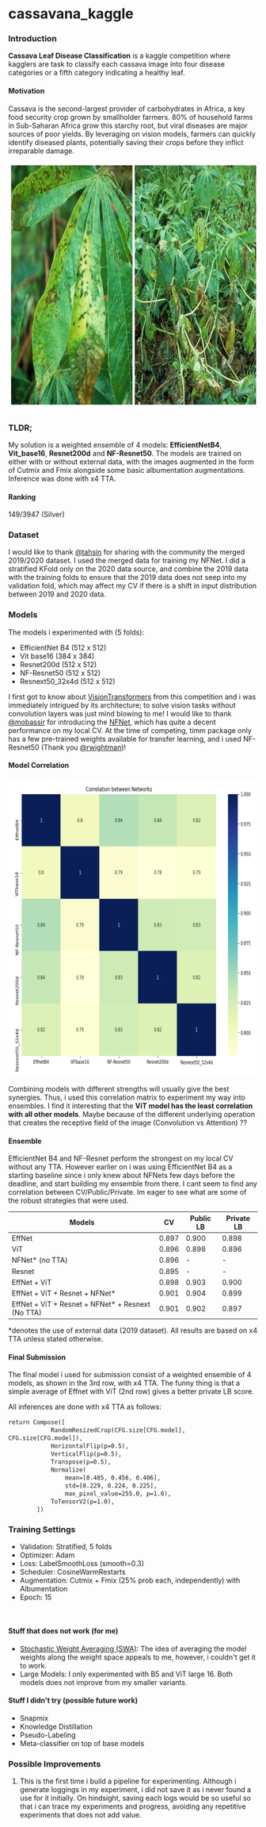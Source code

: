# cassavana_kaggle

### Introduction
**Cassava Leaf Disease Classification** is a kaggle competition where kagglers are task to classify each cassava image into four disease categories or a fifth category indicating a healthy leaf.
#### Motivation
Cassava is the second-largest provider of carbohydrates in Africa, a key food security crop grown by smallholder farmers. 80% of household farms in Sub-Saharan Africa grow this starchy root, but viral diseases are major sources of poor yields. By leveraging on vision models, farmers can quickly identify diseased plants, potentially saving their crops before they inflict irreparable damage.

<img src="img/header.png" width='1000' height='500'/>

<br>

### TLDR;
My solution is a weighted ensemble of 4 models: **EfficientNetB4**, **Vit_base16**, **Resnet200d** and **NF-Resnet50**. The models are trained on either with or without external data, with the images augmented in the form of Cutmix and Fmix alongside some basic albumentation augmentations. Inference was done with x4 TTA.
#### Ranking
149/3947 (Silver)

### Dataset
I would like to thank [@tahsin](https://www.kaggle.com/tahsin) for sharing with the community the merged 2019/2020 dataset. I used the merged data for training my NFNet. I did a stratified KFold only on the 2020 data source, and combine the 2019 data with the training folds to ensure that the 2019 data does not seep into my validation fold, which may affect my CV if there is a shift in input distribution between 2019 and 2020 data.

### Models
The models i experimented with (5 folds):
* EfficientNet B4 (512 x 512)
* Vit base16 (384 x 384)
* Resnet200d (512 x 512)
* NF-Resnet50 (512 x 512)
* Resnext50_32x4d (512 x 512)

I first got to know about [VisionTransformers](https://arxiv.org/pdf/2010.11929.pdf) from this competition and i was immediately intrigued by its architecture; to solve vision tasks without convolution layers was just mind blowing to me! I would like to thank [@mobassir](https://www.kaggle.com/mobassir) for introducing the [NFNet](https://arxiv.org/abs/2102.06171), which has quite a decent performance on my local CV. At the time of competing, timm package only has a few pre-trained weights available for transfer learning, and i used NF-Resnet50 (Thank you [@rwightman](https://www.kaggle.com/rwightman))! 

#### Model Correlation

<img src="img/net_correlation.png" width="700" height="600" />

Combining models with different strengths will usually give the best synergies. Thus, i used this correlation matrix to experiment my way into ensembles. I find it interesting that the **ViT model has the least correlation with all other models**. Maybe because of the different underlying operation that creates the receptive field of the image (Convolution vs Attention) ??


#### Ensemble
EfficientNet B4 and NF-Resnet perform the strongest on my local CV without any TTA. However earlier on i was using EfficientNet B4 as a starting baseline since i only knew about NFNets few days before the deadline, and start building my ensemble from there. I cant seem to find any correlation between CV/Public/Private. Im eager to see what are some of the robust strategies that were used.

| Models | CV | Public LB | Private LB|
|---|---|---|---|
|EffNet|0.897|0.900|0.898|
|ViT|0.896|0.898|0.896|
|NFNet* (no TTA)|0.896|-|-|
|Resnet|0.895|-|-|
|EffNet + ViT|0.898|0.903|0.900|
|EffNet + ViT + Resnet + NFNet*|0.901|0.904|0.899|
|EffNet + ViT + Resnet + NFNet* + Resnext (No TTA)|0.901|0.902|0.897|

*denotes the use of external data (2019 dataset). All results are based on x4 TTA unless stated otherwise.

#### Final Submission
The final model i used for submission consist of a weighted ensemble of 4 models, as shown in the 3rd row, with x4 TTA. The funny thing is that a simple average of Effnet with ViT (2nd row) gives a better private LB score.


All inferences are done with x4 TTA as follows:
```
return Compose([
            RandomResizedCrop(CFG.size[CFG.model], CFG.size[CFG.model]), 
            HorizontalFlip(p=0.5), 
            VerticalFlip(p=0.5),
            Transpose(p=0.5),
            Normalize(
                mean=[0.485, 0.456, 0.406], 
                std=[0.229, 0.224, 0.225], 
                max_pixel_value=255.0, p=1.0),
            ToTensorV2(p=1.0),
        ])
```

### Training Settings
* Validation: Stratified, 5 folds
* Optimizer: Adam
* Loss: LabelSmoothLoss (smooth=0.3)
* Scheduler: CosineWarmRestarts
* Augmentation: Cutmix + Fmix (25% prob each, independently) with Albumentation
* Epoch: 15

<br>

#### Stuff that does not work (for me)
* [Stochastic Weight Averaging (SWA)](https://arxiv.org/pdf/1803.05407.pdf): The idea of averaging the model weights along the weight space appeals to me, however, i couldn't get it to work.
* Large Models: I only experimented with B5 and ViT large 16. Both models does not improve from my smaller variants.

#### Stuff I didn't try (possible future work)
* Snapmix
* Knowledge Distillation
* Pseudo-Labeling
* Meta-classifier on top of base models

### Possible Improvements
1. This is the first time i build a pipeline for experimenting. Although i generate loggings in my experiment, i did not save it as i never found a use for it initially. On hindsight, saving each logs would be so useful so that i can trace my experiments and progress, avoiding any repetitive experiments that does not add value.
